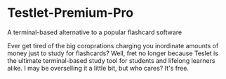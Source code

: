 # Testlet-Premium-Pro
 A terminal-based alternative to a popular flashcard software

Ever get tired of the big coroprations charging you inordinate amounts of 
money just to study for flashcards? Well, fret no longer because Teslet is
the ultimate terminal-based study tool for students and lifelong learners
alike. I may be overselling it a little bit, but who cares? It's free.